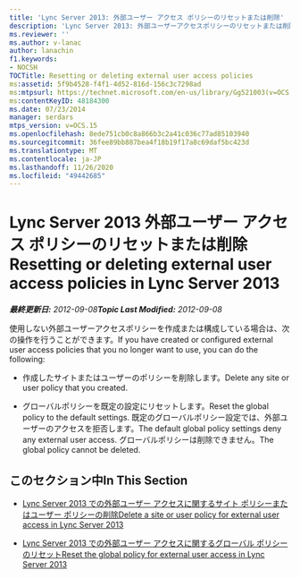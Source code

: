 ```yaml
---
title: 'Lync Server 2013: 外部ユーザー アクセス ポリシーのリセットまたは削除'
description: 'Lync Server 2013: 外部ユーザーアクセスポリシーのリセットまたは削除'
ms.reviewer: ''
ms.author: v-lanac
author: lanachin
f1.keywords:
- NOCSH
TOCTitle: Resetting or deleting external user access policies
ms:assetid: 5f9b4528-f4f1-4d52-816d-156c3c7298ad
ms:mtpsurl: https://technet.microsoft.com/en-us/library/Gg521003(v=OCS.15)
ms:contentKeyID: 48184300
ms.date: 07/23/2014
manager: serdars
mtps_version: v=OCS.15
ms.openlocfilehash: 8ede751cb0c8a866b3c2a41c036c77ad85103940
ms.sourcegitcommit: 36fee89bb887bea4f18b19f17a8c69daf5bc423d
ms.translationtype: MT
ms.contentlocale: ja-JP
ms.lasthandoff: 11/26/2020
ms.locfileid: "49442685"
---
```

# <a name="resetting-or-deleting-external-user-access-policies-in-lync-server-2013"></a><span data-ttu-id="b75e4-103">Lync Server 2013 外部ユーザー アクセス ポリシーのリセットまたは削除</span><span class="sxs-lookup"><span data-stu-id="b75e4-103">Resetting or deleting external user access policies in Lync Server 2013</span></span>

<div data-xmlns="http://www.w3.org/1999/xhtml">

<div class="topic" data-xmlns="http://www.w3.org/1999/xhtml" data-msxsl="urn:schemas-microsoft-com:xslt" data-cs="https://msdn.microsoft.com/">

<div data-asp="https://msdn2.microsoft.com/asp">



</div>

<div id="mainSection">

<div id="mainBody"><span data-ttu-id="b75e4-104">

<span> </span></span><span class="sxs-lookup"><span data-stu-id="b75e4-104">

<span> </span></span></span>

<span data-ttu-id="b75e4-105">_**最終更新日:** 2012-09-08_</span><span class="sxs-lookup"><span data-stu-id="b75e4-105">_**Topic Last Modified:** 2012-09-08_</span></span>

<span data-ttu-id="b75e4-106">使用しない外部ユーザーアクセスポリシーを作成または構成している場合は、次の操作を行うことができます。</span><span class="sxs-lookup"><span data-stu-id="b75e4-106">If you have created or configured external user access policies that you no longer want to use, you can do the following:</span></span>

  - <span data-ttu-id="b75e4-107">作成したサイトまたはユーザーのポリシーを削除します。</span><span class="sxs-lookup"><span data-stu-id="b75e4-107">Delete any site or user policy that you created.</span></span>

  - <span data-ttu-id="b75e4-108">グローバルポリシーを既定の設定にリセットします。</span><span class="sxs-lookup"><span data-stu-id="b75e4-108">Reset the global policy to the default settings.</span></span> <span data-ttu-id="b75e4-109">既定のグローバルポリシー設定では、外部ユーザーのアクセスを拒否します。</span><span class="sxs-lookup"><span data-stu-id="b75e4-109">The default global policy settings deny any external user access.</span></span> <span data-ttu-id="b75e4-110">グローバルポリシーは削除できません。</span><span class="sxs-lookup"><span data-stu-id="b75e4-110">The global policy cannot be deleted.</span></span>

<div>

## <a name="in-this-section"></a><span data-ttu-id="b75e4-111">このセクション中</span><span class="sxs-lookup"><span data-stu-id="b75e4-111">In This Section</span></span>

  - [<span data-ttu-id="b75e4-112">Lync Server 2013 での外部ユーザー アクセスに関するサイト ポリシーまたはユーザー ポリシーの削除</span><span class="sxs-lookup"><span data-stu-id="b75e4-112">Delete a site or user policy for external user access in Lync Server 2013</span></span>](lync-server-2013-delete-a-site-or-user-policy-for-external-user-access.md)

  - [<span data-ttu-id="b75e4-113">Lync Server 2013 での外部ユーザー アクセスに関するグローバル ポリシーのリセット</span><span class="sxs-lookup"><span data-stu-id="b75e4-113">Reset the global policy for external user access in Lync Server 2013</span></span>](lync-server-2013-reset-the-global-policy-for-external-user-access.md)

<span data-ttu-id="b75e4-114"></div>

</div>

<span> </span>

</div>

</div>

</span><span class="sxs-lookup"><span data-stu-id="b75e4-114"></div>

</div>

<span> </span>

</div>

</div>

</span></span></div>

